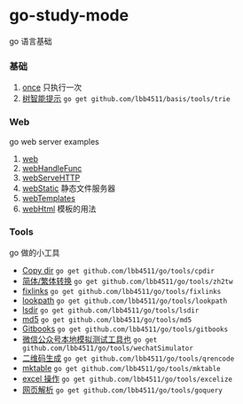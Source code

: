 # go-study-mode

go 语言基础

### 基础

1. [once](./once/main.go)
   只执行一次
2. [树智能提示](./basis/trie/main.go) `go get github.com/lbb4511/basis/tools/trie`

### Web

go web server examples

1. [web](./web/web/main.go)
2. [webHandleFunc](./web/webHandleFunc/main.go)
3. [webServeHTTP](./web/webServeHTTP/main.go)
4. [webStatic](./web/webStatic/main.go)
   静态文件服务器
5. [webTemplates](./web/webTemplates/main.go)
6. [webHtml](./web/webHtml/main.go)
   模板的用法

### Tools

go 做的小工具

- [Copy dir](tools/cpdir) `go get github.com/lbb4511/go/tools/cpdir`
- [简体/繁体转换](tools/zh2tw) `go get github.com/lbb4511/go/tools/zh2tw`
- [fixlinks](tools/fixlinks) `go get github.com/lbb4511/go/tools/fixlinks`
- [lookpath](tools/lookpath) `go get github.com/lbb4511/go/tools/lookpath`
- [lsdir](tools/lsdir) `go get github.com/lbb4511/go/tools/lsdir`
- [md5](tools/md5) `go get github.com/lbb4511/go/tools/md5`
- [Gitbooks](tools/gitbooks) `go get github.com/lbb4511/go/tools/gitbooks`
- [微信公众号本地模拟测试工具也](tools/wechatSimulator) `go get github.com/lbb4511/go/tools/wechatSimulator`
- [二维码生成](tools/qrencode) `go get github.com/lbb4511/go/tools/qrencode`
- [mktable](tools/mktable) `go get github.com/lbb4511/go/tools/mktable`
- [excel 操作](tools/excelize) `go get github.com/lbb4511/go/tools/excelize`
- [网页解析](tools/goquery) `go get github.com/lbb4511/go/tools/goquery`

